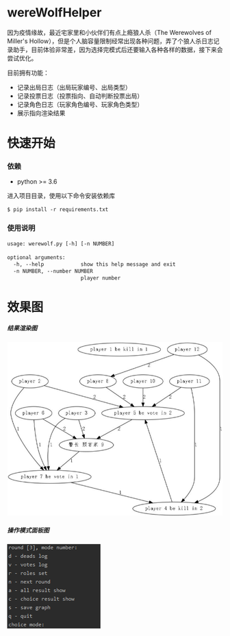 # wereWolfHelper

因为疫情缘故，最近宅家里和小伙伴们有点上瘾狼人杀（The Werewolves of Miller's Hollow），但是个人脑容量限制经常出现各种问题，弄了个狼人杀日志记录助手，目前体验非常差，因为选择完模式后还要输入各种各样的数据，接下来会尝试优化。

目前拥有功能：

+ 记录出局日志（出局玩家编号、出局类型）
+ 记录投票日志（投票指向、自动判断投票出局）
+ 记录角色日志（玩家角色编号、玩家角色类型）
+ 展示指向渲染结果

# 快速开始

### 依赖

+ python >= 3.6

进入项目目录，使用以下命令安装依赖库

```
$ pip install -r requirements.txt
```

### 使用说明

```
usage: werewolf.py [-h] [-n NUMBER]

optional arguments:
  -h, --help            show this help message and exit
  -n NUMBER, --number NUMBER
                        player number
```

# 效果图

##### 结果渲染图

![渲染图](images/5a369194fd1b07e26647b43f8c66883.png)

##### 操作模式面板图

![操作模式面板图](images/6cf832437a408d1da361f0abc55e4d0.png)
